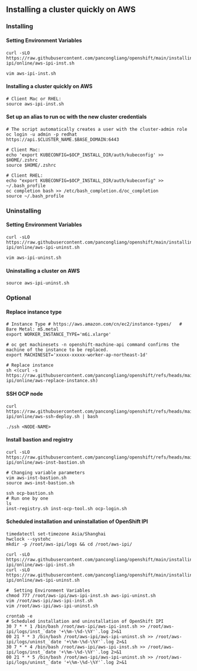 ## Installing a cluster quickly on AWS

### Installing

#### Setting Environment Variables
```
curl -sLO https://raw.githubusercontent.com/pancongliang/openshift/main/installing/aws-ipi/online/aws-ipi-inst.sh

vim aws-ipi-inst.sh
```

#### Installing a cluster quickly on AWS

```
# Client Mac or RHEL:
source aws-ipi-inst.sh
```

#### Set up an alias to run oc with the new cluster credentials

```
# The script automatically creates a user with the cluster-admin role
oc login -u admin -p redhat https://api.$CLUSTER_NAME.$BASE_DOMAIN:6443

# Client Mac:
echo 'export KUBECONFIG=$OCP_INSTALL_DIR/auth/kubeconfig' >> $HOME/.zshrc
source $HOME/.zshrc

# Client RHEL:
echo "export KUBECONFIG=$OCP_INSTALL_DIR/auth/kubeconfig" >> ~/.bash_profile
oc completion bash >> /etc/bash_completion.d/oc_completion
source ~/.bash_profile
```
### Uninstalling

#### Setting Environment Variables
```
curl -sLO https://raw.githubusercontent.com/pancongliang/openshift/main/installing/aws-ipi/online/aws-ipi-uninst.sh

vim aws-ipi-uninst.sh
```

#### Uninstalling a cluster on AWS
```
source aws-ipi-uninst.sh
```

### Optional

#### Replace instance type
```
# Instance Type # https://aws.amazon.com/cn/ec2/instance-types/   # Bare Metal: m5.metal
export WORKER_INSTANCE_TYPE='m6i.xlarge'

# oc get machinesets -n openshift-machine-api command confirms the machine of the instance to be replaced.
export MACHINESET='xxxxx-xxxxx-worker-ap-northeast-1d'

# Replace instance              
sh <(curl -s https://raw.githubusercontent.com/pancongliang/openshift/refs/heads/main/installing/aws-ipi/online/aws-replace-instance.sh)
```
#### SSH OCP node
```
curl https://raw.githubusercontent.com/pancongliang/openshift/refs/heads/main/installing/aws-ipi/online/aws-ssh-deploy.sh | bash

./ssh <NODE-NAME>
```

#### Install bastion and registry
```
curl -sLO https://raw.githubusercontent.com/pancongliang/openshift/refs/heads/main/installing/aws-ipi/online/aws-inst-bastion.sh

# Changing variable parameters
vim aws-inst-bastion.sh
source aws-inst-bastion.sh

ssh ocp-bastion.sh
# Run one by one 
ls
inst-registry.sh inst-ocp-tool.sh ocp-login.sh
```

#### Scheduled installation and uninstallation of OpenShift IPI
```
timedatectl set-timezone Asia/Shanghai
hwclock --systohc
mkdir -p /root/aws-ipi/logs && cd /root/aws-ipi/

curl -sLO https://raw.githubusercontent.com/pancongliang/openshift/main/installing/aws-ipi/online/aws-ipi-inst.sh
curl -sLO https://raw.githubusercontent.com/pancongliang/openshift/main/installing/aws-ipi/online/aws-ipi-uninst.sh

#  Setting Environment Variables
chmod 777 /root/aws-ipi/aws-ipi-inst.sh aws-ipi-uninst.sh
vim /root/aws-ipi/aws-ipi-inst.sh
vim /root/aws-ipi/aws-ipi-uninst.sh

crontab -e
# Scheduled installation and uninstallation of OpenShift IPI
30 7 * * 1 /bin/bash /root/aws-ipi/aws-ipi-inst.sh >> /root/aws-ipi/logs/inst_`date '+\%m-\%d-\%Y'`.log 2>&1
00 21 * * 3 /bin/bash /root/aws-ipi/aws-ipi-uninst.sh >> /root/aws-ipi/logs/uninst_`date '+\%m-\%d-\%Y'`.log 2>&1
30 7 * * 4 /bin/bash /root/aws-ipi/aws-ipi-inst.sh >> /root/aws-ipi/logs/inst_`date '+\%m-\%d-\%Y'`.log 2>&1
00 21 * * 5 /bin/bash /root/aws-ipi/aws-ipi-uninst.sh >> /root/aws-ipi/logs/uninst_`date '+\%m-\%d-\%Y'`.log 2>&1
```
